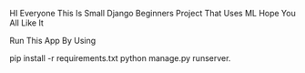 HI Everyone This Is Small Django Beginners Project That Uses ML Hope You All Like It

Run This App By Using

pip install -r  requirements.txt
python manage.py runserver.  


    

